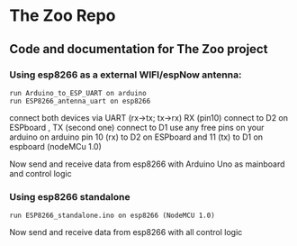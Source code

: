 # The Zoo Repo
## Code and documentation for The Zoo project 

### Using esp8266 as a external WIFI/espNow antenna:
    run Arduino_to_ESP_UART on arduino
    run ESP8266_antenna_uart on esp8266 

connect both devices via UART (rx->tx; tx->rx)
RX (pin10) connect to D2 on ESPboard , TX (second one) connect to D1 use any free pins on your arduino
on arduino pin 10 (rx) to D2 on ESPboard and 11 (tx) to D1 on espboard (nodeMCu 1.0)

Now send and receive data from esp8266 with Arduino Uno as mainboard and control logic 

### Using esp8266 standalone
    run ESP8266_standalone.ino on esp8266 (NodeMCU 1.0)
    
Now send and receive data from esp8266 with all control logic

